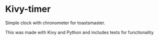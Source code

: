# Kivy-timer
Simple clock with chronometer for toastsmaster.

This was made with Kivy and Python and includes tests for functionality
